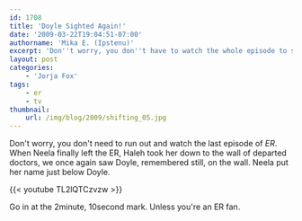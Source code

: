 ```yaml
---
id: 1708
title: 'Doyle Sighted Again!'
date: '2009-03-22T19:04:51-07:00'
authorname: 'Mika E. (Ipstenu)'
excerpt: 'Don''t worry, you don''t have to watch the whole episode to see the glimpse of Doyle''s name on the wall of doctors. The video''s in the full post.'
layout: post
categories:
    - 'Jorja Fox'
tags:
    - er
    - tv
thumbnail:
    url: /img/blog/2009/shifting_05.jpg
---
```


Don't worry, you don't need to run out and watch the last episode of _ER_.  When Neela finally left the ER, Haleh took her down to the wall of departed doctors, we once again saw Doyle, remembered still, on the wall. Neela put her name just below Doyle.

{{< youtube TL2lQTCzvzw >}}

Go in at the 2minute, 10second mark. Unless you're an ER fan.
